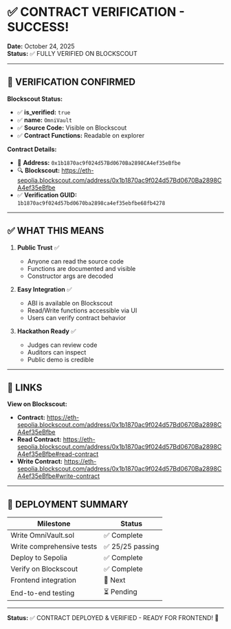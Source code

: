 # ✅ CONTRACT VERIFICATION - SUCCESS!

**Date:** October 24, 2025  
**Status:** ✅ FULLY VERIFIED ON BLOCKSCOUT

---

## 🎉 VERIFICATION CONFIRMED

**Blockscout Status:**
- ✅ **is_verified:** `true`
- ✅ **name:** `OmniVault`
- ✅ **Source Code:** Visible on Blockscout
- ✅ **Contract Functions:** Readable on explorer

**Contract Details:**
- 📜 **Address:** `0x1b1870ac9f024d57Bd0670Ba2898CA4ef35eBfbe`
- 🔍 **Blockscout:** https://eth-sepolia.blockscout.com/address/0x1b1870ac9f024d57Bd0670Ba2898CA4ef35eBfbe
- ✅ **Verification GUID:** `1b1870ac9f024d57bd0670ba2898ca4ef35ebfbe68fb4278`

---

## ✅ WHAT THIS MEANS

1. **Public Trust** ✅
   - Anyone can read the source code
   - Functions are documented and visible
   - Constructor args are decoded

2. **Easy Integration** ✅
   - ABI is available on Blockscout
   - Read/Write functions accessible via UI
   - Users can verify contract behavior

3. **Hackathon Ready** ✅
   - Judges can review code
   - Auditors can inspect
   - Public demo is credible

---

## 🔗 LINKS

**View on Blockscout:**
- **Contract:** https://eth-sepolia.blockscout.com/address/0x1b1870ac9f024d57Bd0670Ba2898CA4ef35eBfbe
- **Read Contract:** https://eth-sepolia.blockscout.com/address/0x1b1870ac9f024d57Bd0670Ba2898CA4ef35eBfbe#read-contract
- **Write Contract:** https://eth-sepolia.blockscout.com/address/0x1b1870ac9f024d57Bd0670Ba2898CA4ef35eBfbe#write-contract

---

## 🎯 DEPLOYMENT SUMMARY

| Milestone | Status |
|-----------|--------|
| Write OmniVault.sol | ✅ Complete |
| Write comprehensive tests | ✅ 25/25 passing |
| Deploy to Sepolia | ✅ Complete |
| Verify on Blockscout | ✅ Complete |
| Frontend integration | 🔄 Next |
| End-to-end testing | ⏳ Pending |

---

**Status:** ✅ CONTRACT DEPLOYED & VERIFIED - READY FOR FRONTEND! 🚀


